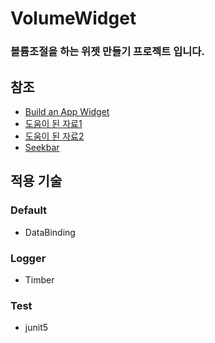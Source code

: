 # VolumeWidget
### 볼륨조절을 하는 위젯 만들기 프로젝트 입니다.

## 참조
* [Build an App Widget](https://developer.android.com/guide/topics/appwidgets)
* [도움이 된 자료1](https://parkbeommin.github.io/android/android-widget)
* [도움이 된 자료2](https://velog.io/@jshme/how-to-use-appwidgetprovider-in-android)
* [Seekbar](https://github.com/alpbak/BoxedVerticalSeekBar)

## 적용 기술

### Default
* DataBinding

### Logger
* Timber

### Test
* junit5
